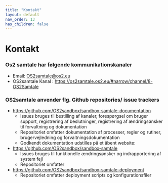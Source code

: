 ```yaml
---
title: "Kontakt"
layout: default
nav_order: 13
has_children: false
---
```

# **Kontakt**



### Os2 samtale har følgende kommunikationskanaler

- Email: OS2samtale@os2.eu 
- OS2samtale Kanal : https://os2samtale.os2.eu/#narrow/channel/8-OS2Samtale


### OS2samtale anvender flg. Github repositories/ issue trackers 

- https://github.com/OS2sandbox/sandbox-samtale-documentation
   - Issues bruges  til bestilling af kanaler, forespørgsel om bruger support,  registrering af beslutninger, registrering af ændringsønsker til forvaltning og dokumentation
   - Repositoriet  omfatter dokumentation af processer, regler og rutiner, brugervejledning og forvaltningsdokumentation
   - Godkendt dokumentation udstilles på et åbent website:
- https://github.com/OS2sandbox/sandbox-samtale
  - Issues bruges til funktionelle ændringsønsker og indrapportering af system fejl
  - Repositoriet omfatter
- https://github.com/OS2sandbox/sandbox-samtale-deployment
  - Repositoriet omfatter deployment scripts og konfigurationsfiler